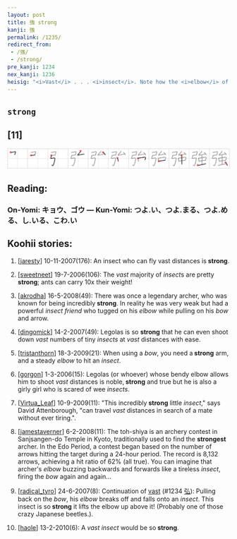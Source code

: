 ```yaml
---
layout: post
title: 強 strong
kanji: 強
permalink: /1235/
redirect_from:
 - /強/
 - /strong/
pre_kanji: 1234
nex_kanji: 1236
heisig: "<i>Vast</i> . . . <i>insect</i>. Note how the <i>elbow</i> of <i>vast</i> is shrunken and elevated to make room for the <i>insect</i> beneath."
---
```


## `strong`

## [11]

<div class="stroke"><img src="../images/E5BCB7.png" /></div>

## Reading:

### On-Yomi: キョウ、ゴウ &mdash; Kun-Yomi: つよ.い、つよ.まる、つよ.める、し.いる、こわ.い

## Koohii stories:

1) [<a href="http://kanji.koohii.com/profile/jaresty">jaresty</a>] 10-11-2007(176): An insect who can fly vast distances is<strong> strong</strong>. 

2) [<a href="http://kanji.koohii.com/profile/sweetneet">sweetneet</a>] 19-7-2006(106): The <em>vast</em> majority of <em>insect</em>s are pretty<strong> strong</strong>; ants can carry 10x their weight! 

3) [<a href="http://kanji.koohii.com/profile/akrodha">akrodha</a>] 16-5-2008(49): There was once a legendary archer, who was known for being incredibly<strong> strong</strong>. In reality he was very weak but had a powerful <em>insect friend</em> who tugged on his <em>elbow</em> while pulling on his <em>bow</em> and arrow. 

4) [<a href="http://kanji.koohii.com/profile/dingomick">dingomick</a>] 14-2-2007(49): Legolas is so <strong>strong</strong> that he can even shoot down <em>vast</em> numbers of tiny <em>insects</em> at <em>vast</em> distances with ease. 

5) [<a href="http://kanji.koohii.com/profile/tristanthorn">tristanthorn</a>] 18-3-2009(21): When using a <em>bow</em>, you need a<strong> strong</strong> arm, and a steady <em>elbow</em> to hit an <em>insect</em>. 

6) [<a href="http://kanji.koohii.com/profile/gorgon">gorgon</a>] 1-3-2006(15): Legolas (or whoever) whose bendy elbow allows him to shoot <em>vast</em> distances is noble,<strong> strong</strong> and true but he is also a girly girl who is scared of wee <em>insects</em>. 

7) [<a href="http://kanji.koohii.com/profile/Virtua_Leaf">Virtua_Leaf</a>] 10-9-2009(11): &quot;This incredibly<strong> strong</strong> little <em>insect</em>,&quot; says David Attenborough, &quot;can travel <em>vast</em> distances in search of a mate without ever tiring.&quot;. 

8) [<a href="http://kanji.koohii.com/profile/jamestaverner">jamestaverner</a>] 6-2-2008(11): The toh-shiya is an archery contest in Sanjsangen-do Temple in Kyoto, traditionally used to find the <strong>strongest</strong> archer. In the Edo Period, a contest began based on the number of arrows hitting the target during a 24-hour period. The record is 8,132 arrows, achieving a hit ratio of 62% (all true). You can imagine that archer&#039;s <em>elbow</em> buzzing backwards and forwards like a tireless <em>insect</em>, firing the <em>bow</em> again and again... 

9) [<a href="http://kanji.koohii.com/profile/radical_tyro">radical_tyro</a>] 24-6-2007(8): Continuation of <a href="../1234">vast</a> <span class="index">(#1234 <a href="http://jisho.org/kanji/details/弘">弘</a>)</span>: Pulling back on the <em>bow</em>, his <em>elbow</em> breaks off and falls onto an <em>insect</em>. This insect is so<strong> strong</strong> it lifts the elbow up above it! (Probably one of those crazy Japanese beetles.). 

10) [<a href="http://kanji.koohii.com/profile/haole">haole</a>] 13-2-2010(6): A <em>vast</em> <em>insect</em> would be so<strong> strong</strong>. 
